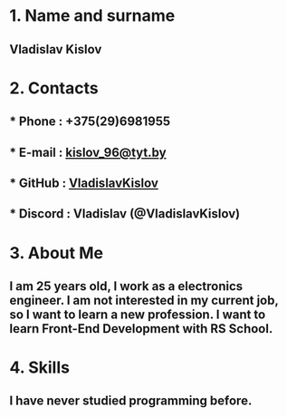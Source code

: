# 1. **Name and surname**
## Vladislav Kislov
# 2. **Contacts**
## \* Phone   : +375(29)6981955
## \* E-mail  : kislov_96@tyt.by
## \* GitHub  : [VladislavKislov](https://github.com/VladislavKislov)
## \* Discord : Vladislav (@VladislavKislov)
# 3. **About Me**
## I am 25 years old, I work as a electronics engineer. I am not interested in my current job, so I want to learn a new profession. I want to learn Front-End Development with RS School.
# 4. **Skills**
## I have never studied programming before.